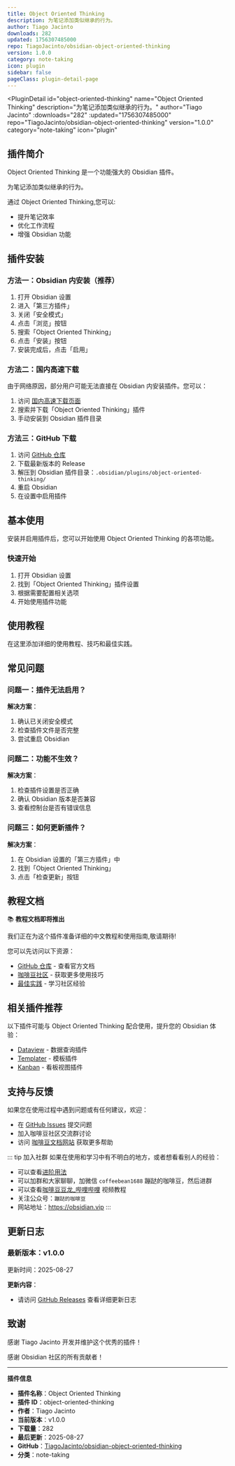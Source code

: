 ```yaml
---
title: Object Oriented Thinking
description: 为笔记添加类似继承的行为。
author: Tiago Jacinto
downloads: 282
updated: 1756307485000
repo: TiagoJacinto/obsidian-object-oriented-thinking
version: 1.0.0
category: note-taking
icon: plugin
sidebar: false
pageClass: plugin-detail-page
---
```


<PluginDetail
  id="object-oriented-thinking"
  name="Object Oriented Thinking"
  description="为笔记添加类似继承的行为。"
  author="Tiago Jacinto"
  :downloads="282"
  :updated="1756307485000"
  repo="TiagoJacinto/obsidian-object-oriented-thinking"
  version="1.0.0"
  category="note-taking"
  icon="plugin"
>

<!-- AUTO_GENERATED_START -->
## 插件简介

Object Oriented Thinking 是一个功能强大的 Obsidian 插件。

为笔记添加类似继承的行为。

通过 Object Oriented Thinking,您可以:

- 提升笔记效率
- 优化工作流程
- 增强 Obsidian 功能

<!-- AUTO_GENERATED_END -->

<!-- AUTO_GENERATED_START -->
## 插件安装

### 方法一：Obsidian 内安装（推荐）

1. 打开 Obsidian 设置
2. 进入「第三方插件」
3. 关闭「安全模式」
4. 点击「浏览」按钮
5. 搜索「Object Oriented Thinking」
6. 点击「安装」按钮
7. 安装完成后，点击「启用」

### 方法二：国内高速下载

由于网络原因，部分用户可能无法直接在 Obsidian 内安装插件。您可以：

1. 访问 [国内高速下载页面](/zh/documentation/obsidian-plugins-download.html)
2. 搜索并下载「Object Oriented Thinking」插件
3. 手动安装到 Obsidian 插件目录

### 方法三：GitHub 下载

1. 访问 [GitHub 仓库](https://github.com/TiagoJacinto/obsidian-object-oriented-thinking)
2. 下载最新版本的 Release
3. 解压到 Obsidian 插件目录：`.obsidian/plugins/object-oriented-thinking/`
4. 重启 Obsidian
5. 在设置中启用插件

## 基本使用

安装并启用插件后，您可以开始使用 Object Oriented Thinking 的各项功能。

### 快速开始

1. 打开 Obsidian 设置
2. 找到「Object Oriented Thinking」插件设置
3. 根据需要配置相关选项
4. 开始使用插件功能

<!-- AUTO_GENERATED_END -->

<!-- CUSTOM_CONTENT_START:tutorial -->
## 使用教程

在这里添加详细的使用教程、技巧和最佳实践。

<!-- CUSTOM_CONTENT_END:tutorial -->

<!-- SHARED_CONTENT_START -->
## 常见问题

### 问题一：插件无法启用？

**解决方案**：
1. 确认已关闭安全模式
2. 检查插件文件是否完整
3. 尝试重启 Obsidian

### 问题二：功能不生效？

**解决方案**：
1. 检查插件设置是否正确
2. 确认 Obsidian 版本是否兼容
3. 查看控制台是否有错误信息

### 问题三：如何更新插件？

**解决方案**：
1. 在 Obsidian 设置的「第三方插件」中
2. 找到「Object Oriented Thinking」
3. 点击「检查更新」按钮

## 教程文档

📚 **教程文档即将推出**

我们正在为这个插件准备详细的中文教程和使用指南,敬请期待!

您可以先访问以下资源：
- [GitHub 仓库](https://github.com/TiagoJacinto/obsidian-object-oriented-thinking) - 查看官方文档
- [咖啡豆社区](/zh/bases/) - 获取更多使用技巧
- [最佳实践](/zh/best-practices/) - 学习社区经验

## 相关插件推荐

以下插件可能与 Object Oriented Thinking 配合使用，提升您的 Obsidian 体验：

- [Dataview](/zh/plugins/dataview.html) - 数据查询插件
- [Templater](/zh/plugins/templater-obsidian.html) - 模板插件
- [Kanban](/zh/plugins/obsidian-kanban.html) - 看板视图插件

## 支持与反馈

如果您在使用过程中遇到问题或有任何建议，欢迎：

- 在 [GitHub Issues](https://github.com/TiagoJacinto/obsidian-object-oriented-thinking/issues) 提交问题
- 加入咖啡豆社区交流群讨论
- 访问 [咖啡豆文档网站](https://obsidian.vip) 获取更多帮助

::: tip 加入社群
如果在使用和学习中有不明白的地方，或者想看看别人的经验：
- 可以查看[进阶用法](/zh/advanced)
- 可以加群和大家聊聊，加微信 `coffeebean1688` 蹦跶的咖啡豆，然后进群
- 可以查看[咖啡豆豆龙_哔哩哔哩](https://space.bilibili.com/618777356) 视频教程
- 关注公众号：`蹦跶的咖啡豆`
- 网站地址：https://obsidian.vip
:::
<!-- SHARED_CONTENT_END -->

<!-- AUTO_GENERATED_START -->
## 更新日志

### 最新版本：v1.0.0

更新时间：2025-08-27

**更新内容**：
- 请访问 [GitHub Releases](https://github.com/TiagoJacinto/obsidian-object-oriented-thinking/releases) 查看详细更新日志

## 致谢

感谢 Tiago Jacinto 开发并维护这个优秀的插件！

感谢 Obsidian 社区的所有贡献者！

---

**插件信息**
- **插件名称**：Object Oriented Thinking
- **插件 ID**：object-oriented-thinking
- **作者**：Tiago Jacinto
- **当前版本**：v1.0.0
- **下载量**：282
- **最后更新**：2025-08-27
- **GitHub**：[TiagoJacinto/obsidian-object-oriented-thinking](https://github.com/TiagoJacinto/obsidian-object-oriented-thinking)
- **分类**：note-taking
<!-- AUTO_GENERATED_END -->

</PluginDetail>

